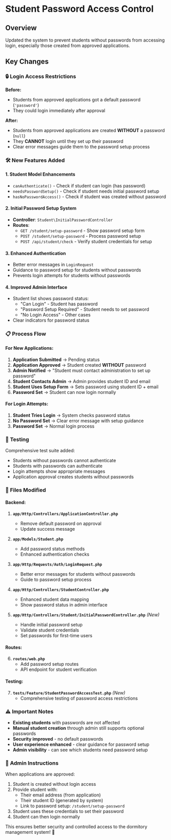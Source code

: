 # Student Password Access Control

## Overview

Updated the system to prevent students without passwords from accessing login, especially those created from approved applications.

## Key Changes

### 🔒 **Login Access Restrictions**

**Before:**
- Students from approved applications got a default password (`'password'`)
- They could login immediately after approval

**After:**
- Students from approved applications are created **WITHOUT** a password (`null`)
- They **CANNOT** login until they set up their password
- Clear error messages guide them to the password setup process

### 🛠 **New Features Added**

#### 1. **Student Model Enhancements**
- `canAuthenticate()` - Check if student can login (has password)
- `needsPasswordSetup()` - Check if student needs initial password setup
- `hasNoPasswordAccess()` - Check if student was created without password

#### 2. **Initial Password Setup System**
- **Controller**: `Student\InitialPasswordController`
- **Routes**:
  - `GET /student/setup-password` - Show password setup form
  - `POST /student/setup-password` - Process password setup
  - `POST /api/student/check` - Verify student credentials for setup

#### 3. **Enhanced Authentication**
- Better error messages in `LoginRequest`
- Guidance to password setup for students without passwords
- Prevents login attempts for students without passwords

#### 4. **Improved Admin Interface**
- Student list shows password status:
  - "Can Login" - Student has password
  - "Password Setup Required" - Student needs to set password
  - "No Login Access" - Other cases
- Clear indicators for password status

### 📋 **Process Flow**

#### For New Applications:
1. **Application Submitted** → Pending status
2. **Application Approved** → Student created **WITHOUT** password
3. **Admin Notified** → "Student must contact administration to set up password"
4. **Student Contacts Admin** → Admin provides student ID and email
5. **Student Uses Setup Form** → Sets password using student ID + email
6. **Password Set** → Student can now login normally

#### For Login Attempts:
1. **Student Tries Login** → System checks password status
2. **No Password Set** → Clear error message with setup guidance
3. **Password Set** → Normal login process

### 🧪 **Testing**

Comprehensive test suite added:
- Students without passwords cannot authenticate
- Students with passwords can authenticate  
- Login attempts show appropriate messages
- Application approval creates students without passwords

### 📝 **Files Modified**

#### Backend:
1. **`app/Http/Controllers/ApplicationController.php`**
   - Remove default password on approval
   - Update success message

2. **`app/Models/Student.php`**
   - Add password status methods
   - Enhanced authentication checks

3. **`app/Http/Requests/Auth/LoginRequest.php`**
   - Better error messages for students without passwords
   - Guide to password setup process

4. **`app/Http/Controllers/StudentController.php`**
   - Enhanced student data mapping
   - Show password status in admin interface

5. **`app/Http/Controllers/Student/InitialPasswordController.php`** *(New)*
   - Handle initial password setup
   - Validate student credentials
   - Set passwords for first-time users

#### Routes:
6. **`routes/web.php`**
   - Add password setup routes
   - API endpoint for student verification

#### Testing:
7. **`tests/Feature/StudentPasswordAccessTest.php`** *(New)*
   - Comprehensive testing of password access restrictions

### ⚠️ **Important Notes**

- **Existing students** with passwords are not affected
- **Manual student creation** through admin still supports optional passwords
- **Security improved** - no default passwords
- **User experience enhanced** - clear guidance for password setup
- **Admin visibility** - can see which students need password setup

### 🔧 **Admin Instructions**

When applications are approved:
1. Student is created without login access
2. Provide student with:
   - Their email address (from application)  
   - Their student ID (generated by system)
   - Link to password setup: `/student/setup-password`
3. Student uses these credentials to set their password
4. Student can then login normally

This ensures better security and controlled access to the dormitory management system! 🎯